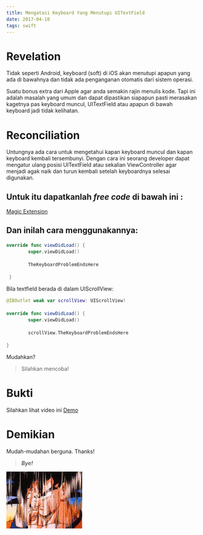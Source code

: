 ```yaml
---
title: Mengatasi Keyboard Yang Menutupi UITextField
date: 2017-04-10
tags: swift
---
```


# Revelation
Tidak seperti Android,  keyboard (soft) di iOS akan menutupi apapun yang ada di bawahnya dan tidak ada penganganan otomatis dari sistem operasi.

Suatu bonus extra dari Apple agar anda semakin rajin menulis kode. Tapi ini adalah masalah yang umum dan dapat dipastikan siapapun pasti merasakan kagetnya pas keyboard muncul,  UITextField atau apapun di bawah keyboard jadi tidak kelihatan.

# Reconciliation

Untungnya ada cara untuk mengetahui kapan keyboard muncul dan kapan keyboard kembali tersembunyi. Dengan cara ini seorang developer dapat mengatur ulang posisi UITextField atau sekalian ViewController agar menjadi agak naik dan turun kembali setelah keyboardnya selesai digunakan.



## Untuk itu dapatkanlah ***free code***  di bawah ini :

[Magic Extension](https://github.com/fitsyu/Handling-Overlaying-iOS-Keyboard/blob/master/Handling%20Overlaying%20Keyboard/Extension.swift)


## Dan inilah cara menggunakannya:

``` swift
override func viewDidLoad() {
        super.viewDidLoad()

        TheKeyboardProblemEndsHere

 }

```

Bila textfield berada di dalam UIScrollView:

``` swift
@IBOutlet weak var scrollView: UIScrollView!

override func viewDidLoad() {
        super.viewDidLoad()

        scrollView.TheKeyboardProblemEndsHere

}
```

Mudahkan?
> Silahkan mencoba!

# Bukti
Silahkan lihat video ini [Demo](https://github.com/fitsyu/Handling-Overlaying-iOS-Keyboard/blob/master/Demo/Demo.m4v)
# Demikian
Mudah-mudahan berguna. Thanks!

> ***Bye!***

![bye](/images/bye.gif)
